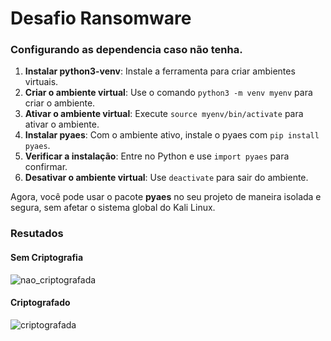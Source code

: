 # Desafio Ransomware

### Configurando as dependencia caso não tenha.

1. **Instalar python3-venv**: Instale a ferramenta para criar ambientes virtuais.
2. **Criar o ambiente virtual**: Use o comando `python3 -m venv myenv` para criar o ambiente.
3. **Ativar o ambiente virtual**: Execute `source myenv/bin/activate` para ativar o ambiente.
4. **Instalar pyaes**: Com o ambiente ativo, instale o pyaes com `pip install pyaes`.
5. **Verificar a instalação**: Entre no Python e use `import pyaes` para confirmar.
6. **Desativar o ambiente virtual**: Use `deactivate` para sair do ambiente.

Agora, você pode usar o pacote **pyaes** no seu projeto de maneira isolada e segura, sem afetar o sistema global do Kali Linux.


### Resutados

#### Sem Criptografia 

![nao_criptografada](https://github.com/user-attachments/assets/ab5bc588-2332-404e-a498-6975fc99c447)


#### Criptografado 
![criptografada](https://github.com/user-attachments/assets/a67bdf49-dcf5-4262-99ea-2295575e61c7)
